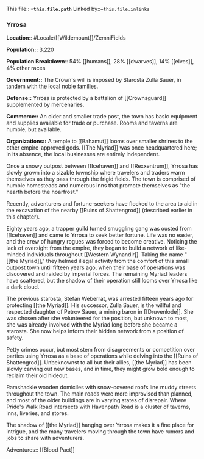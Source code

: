 This file:: **`=this.file.path`**
Linked by::`=this.file.inlinks`
### Yrrosa
**Location**:: #Locale/[[Wildemount]]/ZemniFields 

**Population::** 3,220 

**Population Breakdown**:: 54% [[humans]], 28% [[dwarves]], 14% [[elves]], 4% other races

**Government::** The Crown's will is imposed by Starosta Zulla Sauer, in tandem with the local noble families.

**Defense::** Yrrosa is protected by a battalion of [[Crownsguard]] supplemented by mercenaries.

**Commerce::** An older and smaller trade post, the town has basic equipment and supplies available for trade or purchase. Rooms and taverns are humble, but available.

**Organizations::** A temple to [[Bahamut]] looms over smaller shrines to the other empire-approved gods. [[The Myriad]] was once headquartered here; in its absence, the local businesses are entirely independent.

Once a snowy outpost between [[Icehaven]] and [[Rexxentrum]], Yrrosa has slowly grown into a sizable township where travelers and traders warm themselves as they pass through the frigid fields. The town is comprised of humble homesteads and numerous inns that promote themselves as "the hearth before the hoarfrost."

Recently, adventurers and fortune-seekers have flocked to the area to aid in the excavation of the nearby [[Ruins of Shattengrod]] (described earlier in this chapter).

Eighty years ago, a trapper guild turned smuggling gang was ousted from [[Icehaven]] and came to Yrrosa to seek better fortune. Life was no easier, and the crew of hungry rogues was forced to become creative. Noticing the lack of oversight from the empire, they began to build a network of like-minded individuals throughout [[Western Wynandir]]. Taking the name "[[the Myriad]]," they helmed illegal activity from the comfort of this small outpost town until fifteen years ago, when their base of operations was discovered and raided by imperial forces. The remaining Myriad leaders have scattered, but the shadow of their operation still looms over Yrrosa like a dark cloud.

The previous starosta, Stefan Weberrat, was arrested fifteen years ago for protecting [[the Myriad]]. His successor, Zulla Sauer, is the willful and respected daughter of Petrov Sauer, a mining baron in [[Druvenlode]]. She was chosen after she volunteered for the position, but unknown to most, she was already involved with the Myriad long before she became a starosta. She now helps inform their hidden network from a position of safety.

Petty crimes occur, but most stem from disagreements or competition over parties using Yrrosa as a base of operations while delving into the [[Ruins of Shattengrod]]. Unbeknownst to all but their allies, [[the Myriad]] has been slowly carving out new bases, and in time, they might grow bold enough to reclaim their old hideout.

Ramshackle wooden domiciles with snow-covered roofs line muddy streets throughout the town. The main roads were more improvised than planned, and most of the older buildings are in varying states of disrepair. Where Pride's Walk Road intersects with Havenpath Road is a cluster of taverns, inns, liveries, and stores.

The shadow of [[the Myriad]] hanging over Yrrosa makes it a fine place for intrigue, and the many travelers moving through the town have rumors and jobs to share with adventurers.

Adventures:: [[Blood Pact]]